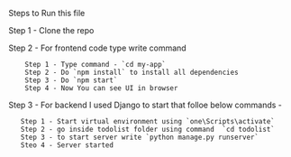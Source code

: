 Steps to Run this file

Step 1 - Clone the repo

Step 2 - For frontend code type write command

        Step 1 - Type command - `cd my-app` 
        Step 2 - Do `npm install` to install all dependencies
        Step 3 - Do `npm start`
        Step 4 - Now You can see UI in browser

Step 3 - For backend I used Django to start that folloe below commands -

       Step 1 - Start virtual environment using `one\Scripts\activate`
       Step 2 - go inside todolist folder using command  `cd todolist`
       Step 3 - to start server write `python manage.py runserver`
       Steo 4 - Server started 

    
        
